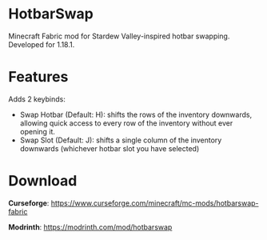 # HotbarSwap
Minecraft Fabric mod for Stardew Valley-inspired hotbar swapping. Developed for 1.18.1.

# Features
Adds 2 keybinds:
- Swap Hotbar (Default: H): shifts the rows of the inventory downwards, allowing quick access to every row of the inventory without ever opening it.
- Swap Slot (Default: J): shifts a single column of the inventory downwards (whichever hotbar slot you have selected)

# Download
**Curseforge**: https://www.curseforge.com/minecraft/mc-mods/hotbarswap-fabric

**Modrinth**: https://modrinth.com/mod/hotbarswap

